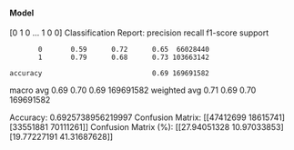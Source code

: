 #### Model
[0 1 0 ... 1 0 0]
Classification Report:
              precision    recall  f1-score   support

           0       0.59      0.72      0.65  66028440
           1       0.79      0.68      0.73 103663142

    accuracy                           0.69 169691582
   macro avg       0.69      0.70      0.69 169691582
weighted avg       0.71      0.69      0.70 169691582

Accuracy: 0.6925738956219997
Confusion Matrix:
[[47412699 18615741]
 [33551881 70111261]]
Confusion Matrix (%):
[[27.94051328 10.97033853]
 [19.77227191 41.31687628]]
